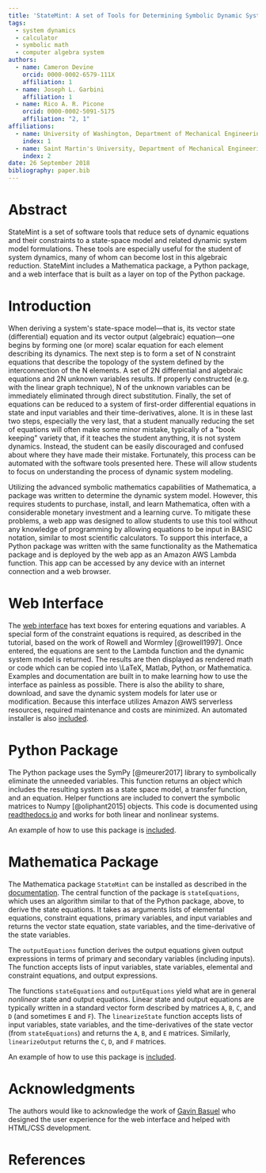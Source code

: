 ```yaml
---
title: 'StateMint: A set of Tools for Determining Symbolic Dynamic System Models using Linear Graph Methods'
tags:
  - system dynamics
  - calculator
  - symbolic math
  - computer algebra system
authors:
  - name: Cameron Devine
    orcid: 0000-0002-6579-111X
    affiliation: 1
  - name: Joseph L. Garbini
    affiliation: 1
  - name: Rico A. R. Picone
    orcid: 0000-0002-5091-5175
    affiliation: "2, 1"
affiliations:
  - name: University of Washington, Department of Mechanical Engineering
    index: 1
  - name: Saint Martin's University, Department of Mechanical Engineering
    index: 2
date: 26 September 2018
bibliography: paper.bib
---
```


# Abstract

StateMint is a set of software tools that reduce sets of dynamic equations and their constraints to a state-space model and related dynamic system model formulations.
These tools are especially useful for the student of system dynamics, many of whom can become lost in this algebraic reduction.
StateMint includes a Mathematica package, a Python package, and a web interface that is built as a layer on top of the Python package.

# Introduction

When deriving a system's state-space model&mdash;that is, its vector state (differential) equation and its vector output (algebraic) equation&mdash;one begins by forming one (or more) scalar equation for each element describing its dynamics.
The next step is to form a set of N constraint equations that describe the topology of the system defined by the interconnection of the N elements.
A set of 2N differential and algebraic equations and 2N unknown variables results.
If properly constructed (e.g. with the linear graph technique), N of the unknown variables can be immediately eliminated through direct substitution.
Finally, the set of equations can be reduced to a system of first-order differential equations in state and input variables and their time-derivatives, alone.
It is in these last two steps, especially the very last, that a student manually reducing the set of equations will often make some minor mistake, typically of a "book keeping" variety that, if it teaches the student anything, it is not system dynamics.
Instead, the student can be easily discouraged and confused about where they have made their mistake.
Fortunately, this process can be automated with the software tools presented here.
These will allow students to focus on understanding the process of dynamic system modeling.

Utilizing the advanced symbolic mathematics capabilities of Mathematica, a package was written to determine the dynamic system model.
However, this requires students to purchase, install, and learn Mathematica, often with a considerable monetary investment and a learning curve.
To mitigate these problems, a web app was designed to allow students to use this tool without any knowledge of programming by allowing equations to be input in BASIC notation, similar to most scientific calculators.
To support this interface, a Python package was written with the same functionality as the Mathematica package and is deployed by the web app as an Amazon AWS Lambda function.
This app can be accessed by any device with an internet connection and a web browser.

# Web Interface

The [web interface](http://statemint.camerondevine.me/) has text boxes for entering equations and variables.
A special form of the constraint equations is required, as described in the tutorial, based on the work of Rowell and Wormley [@rowell1997].
Once entered, the equations are sent to the Lambda function and the dynamic system model is returned.
The results are then displayed as rendered math or code which can be copied into \LaTeX, Matlab, Python, or Mathematica.
Examples and documentation are built in to make learning how to use the interface as painless as possible.
There is also the ability to share, download, and save the dynamic system models for later use or modification.
Because this interface utilizes Amazon AWS serverless resources, required maintenance and costs are minimized.
An automated installer is also [included](https://github.com/CameronDevine/StateMint/tree/master/web).

# Python Package

The Python package uses the SymPy [@meurer2017] library to symbolically eliminate the unneeded variables.
This function returns an object which includes the resulting system as a state space model, a transfer function, and an equation.
Helper functions are included to convert the symbolic matrices to Numpy [@oliphant2015] objects.
This code is documented using [readthedocs.io](https://statemint.readthedocs.io/en/latest/) and works for both linear and nonlinear systems.

An example of how to use this package is [included](https://github.com/CameronDevine/StateMint/blob/master/python/Example.ipynb).

# Mathematica Package

The Mathematica package `StateMint` can be installed as described in the [documentation](https://github.com/CameronDevine/StateMint/blob/master/mathematica/README.md). The central function of the package is `stateEquations`, which uses an algorithm similar to that of the Python package, above, to derive the state equations. It takes as arguments lists of elemental equations, constraint equations, primary variables, and input variables and returns the vector state equation, state variables, and the time-derivative of the state variables.

The `outputEquations` function derives the output equations given output expressions in terms of primary and secondary variables (including inputs). The function accepts lists of input variables, state variables, elemental and constraint equations, and output expressions.

The functions `stateEquations` and `outputEquations` yield what are in general *nonlinear* state and output equations. Linear state and output equations are typically written in a standard vector form described by matrices `A`, `B`, `C`, and `D` (and sometimes `E` and `F`). The `linearizeState` function accepts lists of input variables, state variables, and the time-derivatives of the state vector (from `stateEquations`) and returns the `A`, `B`, and `E` matrices. Similarly, `linearizeOutput` returns the `C`, `D`, and `F` matrices.

An example of how to use this package is [included](https://github.com/CameronDevine/StateMint/blob/master/mathematica/Example.nb).

# Acknowledgments

The authors would like to acknowledge the work of [Gavin Basuel](https://www.gavinbasuel.com/) who designed the user experience for the web interface and helped with HTML/CSS development.

# References

<!--stackedit_data:
eyJkaXNjdXNzaW9ucyI6eyJ2QWlBMUtnQUJta1lPY01lIjp7In
RleHQiOiJCQVNJQyBub3RhdGlvbiIsInN0YXJ0IjoyODY1LCJl
bmQiOjI4Nzl9fSwiY29tbWVudHMiOnsiRXVPVXZiRmlINXFUbk
tRMCI6eyJkaXNjdXNzaW9uSWQiOiJ2QWlBMUtnQUJta1lPY01l
Iiwic3ViIjoiZ2g6MTAzOTQ4OTYiLCJ0ZXh0IjoiU2hvdWxkIH
dlIGNpdGUgQkFTSUMgbm90YXRpb24/IEkgZm91bmQgaXQgb24g
V2lraXBlZGlhLCAgXG5baHR0cHM6Ly9lbi53aWtpcGVkaWEub3
JnL3dpa2kvQ2FsY3VsYXRvcl9pbnB1dF9tZXRob2RzI0JBU0lD
X25vdGF0aW9uXShodHRwczovL2VuLndpa2lwZWRpYS5vcmcvd2
lraS9DYWxjdWxhdG9yX2lucHV0X21ldGhvZHMjQkFTSUNfbm90
YXRpb24pIiwiY3JlYXRlZCI6MTU0Mzk1Mzc1NDY0OX0sIkVVRD
ZaRVlLc09aWUFXcWYiOnsiZGlzY3Vzc2lvbklkIjoidkFpQTFL
Z0FCbWtZT2NNZSIsInN1YiI6ImdvOjEwMjkwNTQzNTUzMDg5Nj
Q3NDgwMCIsInRleHQiOiJJIHRoaW5rIHRoYXQgd291bGQgYmUg
Z29vZCB0byBjaXRlIGl0IC4uLiBCQVNJQyBpcyBhIGxhbmd1YW
dlLCByaWdodD8gU28gSSdkIGNpdGUgaXQgaG93ZXZlciB5b3Un
dmUgYmVlbiBjaXRpbmcgdGhlIG90aGVycyAuLi4iLCJjcmVhdG
VkIjoxNTQ0NTE2MjYxMzc1fX0sImhpc3RvcnkiOlstMTE3MTUw
OTc5OSwtMjY3NzY2Mzk1LC01NTY5NDAzMDcsNDMzNzQ0NjkzLC
0zODc1MzI5MjAsMzIzMzI2Njg0LDUxMjYwOTU5NiwtMTk0OTQx
MzYwMiwtNDIyMDQxNTk1LC0xNjU1NTY4NDE0LC0xMjA5NzUwNz
k2LC03MzU2MDU0NjUsMTcxNzIwMDA4NiwtMTUxMzkwNTAwNywy
MDIyMjk1Mzc3LC05MjA5Njk2NjMsODc0NDAyMTkxLDUyMDIwNz
E1NCwtOTM1NjA1MzE1LC0xNzYyMDM3Mzg4XX0=
-->